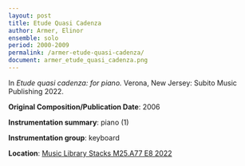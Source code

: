 ```yaml
---
layout: post
title: Etude Quasi Cadenza
author: Armer, Elinor
ensemble: solo
period: 2000-2009
permalink: /armer-etude-quasi-cadenza/
document: armer_etude_quasi_cadenza.png
---
```


In *Etude quasi cadenza: for piano.* Verona, New Jersey: Subito Music Publishing 2022.

**Original Composition/Publication Date**: 2006

**Instrumentation summary**: piano (1)

**Instrumentation group**: keyboard

**Location**: <a href="https://tufts.primo.exlibrisgroup.com/permalink/01TUN_INST/1kc9gia/alma991018897372903851" target="_blank">Music Library Stacks M25.A77 E8 2022</a>